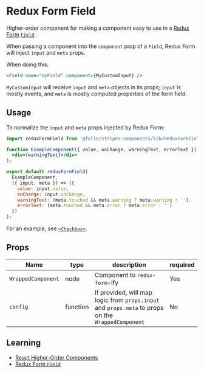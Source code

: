 # Redux Form Field
Higher-order component for making a component easy to use in a [Redux Form](https://redux-form.com/7.3.0/) [`Field`](https://redux-form.com/7.3.0/docs/api/field.md/).

When passing a component into the `component` prop of a `Field`, Redux Form will inject `input` and `meta` props.

When doing this:
```jsx
<Field name="myField" component={MyCustomInput} />
```
`MyCustomInput` will receive `input` and `meta` objects in its props;
`input` is mostly events, and `meta` is mostly computed properties of the form field.

## Usage
To normalize the `input` and `meta` props injected by Redux Form:
```jsx
import reduxFormField from '@folio/stripes-components/lib/ReduxFormField';

function ExampleComponent({ value, onChange, warningText, errorText }) => (
  <div>{warningText}</div>
);

export default reduxFormField(
  ExampleComponent,
  ({ input, meta }) => ({
    value: input.value,
    onChange: input.onChange,
    warningText: (meta.touched && meta.warning ? meta.warning : ''),
    errorText: (meta.touched && meta.error ? meta.error : '')
  })
);
```

For an example, see [`<Checkbox>`](../Checkbox).

## Props
Name | type | description | required
--- | --- | --- | ---
`WrappedComponent` | node | Component to `redux-form`-ify | Yes
`config` | function | If provided, will map logic from `props.input` and `props.meta` to props on the `WrappedComponent` | No

## Learning
- [React Higher-Order Components](https://reactjs.org/docs/higher-order-components.html)
- [Redux Form `Field`](https://redux-form.com/7.3.0/docs/api/field.md/#instance-api)

